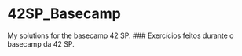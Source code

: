 # 42SP_Basecamp
My solutions for the basecamp 42 SP.     ###     Exercícios feitos durante o basecamp da 42 SP.
